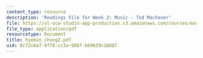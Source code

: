 ```yaml
---
content_type: resource
description: 'Readings File for Week 2: Music - Tod Machover'
file: https://ol-ocw-studio-app-production.s3.amazonaws.com/courses/mas-961-seminar-on-deep-engagement-fall-2004/8cf2c6a79ff8cc3a90bfb89659c1b087_hyemin_chung2.pdf
file_type: application/pdf
resourcetype: Document
title: hyemin_chung2.pdf
uid: 8cf2c6a7-9ff8-cc3a-90bf-b89659c1b087
---
```

